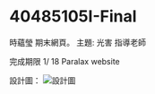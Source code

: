 # 40485105I-Final
時蘊瑩 期末網頁。 主題: 光害
指導老師

完成期限 1/ 18
Paralax website

設計圖： ![設計圖](https://raw.githubusercontent.com/Philina1nisia/40485105I-Final/設計/整體設計.jpeg)
